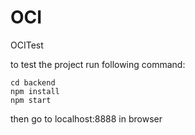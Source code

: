 # OCI
OCITest

to test the project
run following command:

	cd backend
	npm install
	npm start

then go to localhost:8888 in browser 

